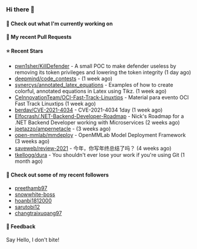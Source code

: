 ### Hi there 👋

#### 👷 Check out what I'm currently working on

#### 🔨 My recent Pull Requests


#### ⭐ Recent Stars

- [pwn1sher/KillDefender](https://github.com/pwn1sher/KillDefender) - A small POC to make defender useless by removing its token privileges and lowering the token integrity   (1 day ago)
- [deepmind/code_contests](https://github.com/deepmind/code_contests) -  (1 week ago)
- [synercys/annotated_latex_equations](https://github.com/synercys/annotated_latex_equations) - Examples of how to create colorful, annotated equations in Latex using Tikz. (1 week ago)
- [CeInnovationTeam/OCI-Fast-Track-Linuxtips](https://github.com/CeInnovationTeam/OCI-Fast-Track-Linuxtips) - Material para evento OCI Fast Track Linuxtips (1 week ago)
- [berdav/CVE-2021-4034](https://github.com/berdav/CVE-2021-4034) - CVE-2021-4034 1day (1 week ago)
- [Elfocrash/.NET-Backend-Developer-Roadmap](https://github.com/Elfocrash/.NET-Backend-Developer-Roadmap) - Nick&#39;s Roadmap for a .NET Backend Developer working with Microservices (2 weeks ago)
- [jpetazzo/ampernetacle](https://github.com/jpetazzo/ampernetacle) -  (3 weeks ago)
- [open-mmlab/mmdeploy](https://github.com/open-mmlab/mmdeploy) - OpenMMLab Model Deployment Framework (3 weeks ago)
- [saveweb/review-2021](https://github.com/saveweb/review-2021) - 今年，你写年终总结了吗？ (4 weeks ago)
- [tkellogg/dura](https://github.com/tkellogg/dura) - You shouldn&#39;t ever lose your work if you&#39;re using Git (1 month ago)

#### 👯 Check out some of my recent followers

- [preethamb97](https://github.com/preethamb97)
- [snowwhite-boss](https://github.com/snowwhite-boss)
- [hoanbi1812000](https://github.com/hoanbi1812000)
- [sarutobi12](https://github.com/sarutobi12)
- [changtraixuqang97](https://github.com/changtraixuqang97)

#### 💬 Feedback

Say Hello, I don't bite!